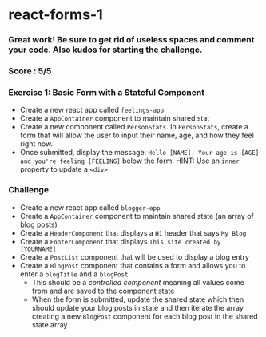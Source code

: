 # react-forms-1
### Great work! Be sure to get rid of useless spaces and comment your code. Also kudos for starting the challenge.
### Score : 5/5

### Exercise 1: Basic Form with a Stateful Component
- Create a new react app called `feelings-app`
- Create a `AppContainer` component to maintain shared stat
- Create a new component called `PersonStats`. In `PersonStats`, create a form that will allow the user to input their name, age, and how they feel right now. 
- Once submitted, display the message: `Hello [NAME]. Your age is [AGE] and you're feeling [FEELING]` below the form. HINT: Use an `inner` property to update a `<div>` 

### Challenge
- Create a new react app called `blogger-app`
- Create a `AppContainer` component to maintain shared state (an array of blog posts)
- Create a `HeaderComponent` that displays a `H1` header that says `My Blog`
- Create a `FooterComponent` that displays `This site created by [YOURNAME]`
- Create a `PostList` component that will be used to display a blog entry
- Create a `BlogPost` component that contains a form and allows you to enter a `blogTitle` and a `blogPost`
  - This should be a *controlled component* meaning all values come from and are saved to the component state
  - When the form is submitted, update the shared state which then should update your blog posts in state and then iterate the array creating a new `BlogPost` component for each blog post in the shared state array
  
  
